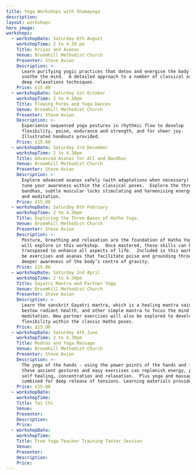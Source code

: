 ```yaml
---
title: Yoga Workshops with Shamayoga
description:
layout: workshops
hero_image:
workshops:
  - workshopDate: Saturday 6th August
    workshopTime: 2 to 4.30 pm
    Title: Kriyas and Asanas
    Venue: Broomhill Methodist Church
    Presenter: Steve Avian
    Description: >-
      Learn purifying yogic practices that detox and energise the body and
      soothe the mind.  A detailed approach to a number of classical asanas and
      deep relaxations techniques.
    Price: £15.00
  - workshopDate: Saturday 1st October
    workshopTime: 2 to 4.30pm
    Title: Flowing Forms and Yoga Dances
    Venue: Broomhill Methodist Church
    Presenter: Steve Avian
    Description: >-
      Experience sequenced yoga postures in rhythmic flow to develop
      flexibility, poise, endurance and strength, and for sheer joy. 
      Illustrated handouts provided.
    Price: £15.00
  - workshopDate: Saturday 3rd December
    workshopTime: 2 to 4.30pm
    Title: Advanced Asanas for All and Bandhas
    Venue: Broomhill Methodist Church
    Presenter: Steve Avian
    Description: >-
      Explore advanced asanas safely (with adaptations when necessary) and fine
      tune your awareness within the classical poses.  Explore the three
      bandhas, subtle muscular locks stimulating and harmonising energy in asana
      and meditation.
    Price: £15.00
  - workshopDate: Saturday 6th February
    workshopTime: 2 to 4.30pm
    Title: Exploring the Three Bases of Hatha Yoga.
    Venue: Broomhill Methodist Church
    Presenter: Steve Avian
    Description: >-
      Posture, breathing and relaxation are the foundation of Hatha Yoga that we
      will explore in this workshop.  Once mastered, these skills can be
      transposed to enhance all aspects of life.  Included in this workshop will
      be exercises and asanas that facilitate poise and grounding through a
      deeper awareness of the body’s centre of gravity.
    Price: £15.00
  - workshopDate: Saturday 2nd April
    workshopTime: 2 to 4.30pm
    Title: Gayatri Mantra and Partner Yoga
    Venue: Broomhill Methodist Church
    Presenter: Steve Avian
    Description: >-
      Learn the sanskrit Gayatri mantra, which is a healing mantra said to
      bestow radiant health, and other simple mantra to focus the mind for
      meditation. New partner exercises will also be explored to develop greater
      flexibility within the classic Hatha poses.
    Price: £15.00
  - workshopDate: Saturday 4th June
    workshopTime: 2 to 4.30pm
    Title: Mudras and Yoga Massage
    Venue: Broomhill Methodist Church
    Presenter: Steve Avian
    Description: >-
      The yoga of the hands - using the power points of the hands and fingers -
      these ancient gestures and easy exercises can replenish energy, promote
      self healing, concentration and relaxation.  Plus yoga and massage
      combined for deep release of tensions. Learning materials provided.
    Price: £15.00
  - workshopDate:
    workshopTime:
    Title: Tai Chi
    Venue:
    Presenter:
    Description:
    Price:
  - workshopDate:
    workshopTime:
    Title: Free Yoga Teacher Training Taster Session
    Venue:
    Presenter:
    Description:
    Price:
---
```


